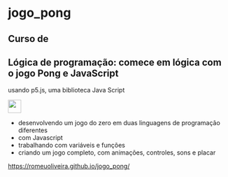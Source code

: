 # jogo_pong

## Curso de
## Lógica de programação: comece em lógica com o jogo Pong e JavaScript
 usando p5.js, uma biblioteca Java Script
 
 <img src="https://cdn.jsdelivr.net/gh/devicons/devicon/icons/javascript/javascript-plain.svg"  width="30" height="30" />
 
- desenvolvendo  um jogo do zero em duas linguagens de programação diferentes
- com Javascript
- trabalhando com variáveis e funções
- criando um jogo completo, com animações, controles, sons e placar

https://romeuoliveira.github.io/jogo_pong/
